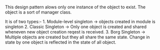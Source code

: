 This design pattern alows only one instance of the object to exist.
The object is a sort of manager class. 

It is of two types:- 
    1. Module-level singleton -> objects created in module is singleton
    2. Classic Singleton ->  Only one object is created and shared wheneven new object creation reqest is received.
    3. Borg Singleton -> Multiple objects are created but they all share the same state. Change in state by one object is reflected in the state of all object.

    